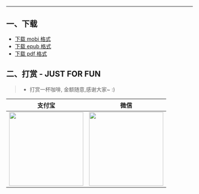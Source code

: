 # 
--------------
## 一、下载
* [下载 mobi 格式](https://raw.githubusercontent.com/hehonghui/the-economist-ebooks/master/./03_nature/2020.12.26/nature_2020.12.26.mobi) 
* [下载 epub 格式](https://raw.githubusercontent.com/hehonghui/the-economist-ebooks/master/./03_nature/2020.12.26/nature_2020.12.26.epub)
* [下载 pdf 格式](https://raw.githubusercontent.com/hehonghui/the-economist-ebooks/master/./03_nature/2020.12.26/nature_2020.12.26.pdf)
    
## 二、打赏 - JUST FOR FUN
> * 打赏一杯咖啡, 金额随意,感谢大家~ :)
    
|   支付宝   |   微信    |
|------------|-----------|
|<img src="https://img-blog.csdnimg.cn/20200412132734488.JPG?x-oss-process=image/watermark,type_ZmFuZ3poZW5naGVpdGk,shadow_10,text_aHR0cHM6Ly9ibG9nLmNzZG4ubmV0L2Jib3lmZWl5dQ==,size_16,color_FFFFFF,t_70" width="200"/>| <img src="https://img-blog.csdnimg.cn/20200911174255577.jpg?x-oss-process=image/watermark,type_ZmFuZ3poZW5naGVpdGk,shadow_10,text_aHR0cHM6Ly9ibG9nLmNzZG4ubmV0L2Jib3lmZWl5dQ==,size_16,color_FFFFFF,t_70" width="200"/>  |
